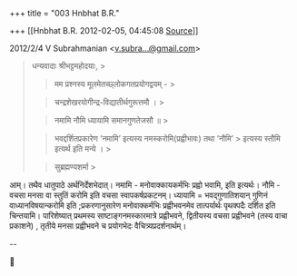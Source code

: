 +++
title = "003 Hnbhat B.R."

+++
[[Hnbhat B.R.	2012-02-05, 04:45:08 [Source](https://groups.google.com/g/bvparishat/c/hcPTRR1BGGI)]]



  
  

2012/2/4 V Subrahmanian \<[v.subra...@gmail.com]()\>

  

> धन्यवादाः श्रीभट्टमहोदयाः, >
> 
> >   
> > 
> > 
> > मम प्रश्नस्य मूलमेतच्छ्लोकगतप्रयोगद्वयम् - >
> 
> > 
> >   
> > 
> > 
> > चन्द्रशेखरयोगीन्द्र-विद्यातीर्थगुरूत्तमौ । >
> 
> > 
> >   
> > 
> > 
> > नमामि नौमि ध्यायामि समानगुणतेजसौ ॥ >
> 
> > 
> >   
> > 
> > 
> >   
> > 
> > 
> > भवद्दर्शितप्रकारेण ’नमामि’ इत्यस्य नमस्करोमि(प्रह्वीभावः) तथा ’नौमि’ > इत्यस्य स्तौमि इत्यर्थ इति मन्ये । >
> 
> > 
> > 
> >   
> > 
> > 
> >   
> > 
> > 
> > सुब्रह्मण्यशर्मा >
> 
> > 
> > 
> > 

  

आम्। तथैव धातुपाठे‍ अर्थनिर्देशभेदात्। नमामि - मनोवाक्कायकर्मभिः प्रह्वो भवामि, इति इत्यर्थः। नौमि - वचसा मनसा वा स्तुतिं करोमि इति वचसा स्वापकर्षप्रकटनम्। ध्यायामि = भवद्गुणातिशयान् गुणिनं वाध्यानविषयान्करोमि इति ;प्रकरणानुसारेण मनोवाक्कर्मभिः प्रह्वीभवनमेव तात्पर्यार्थः पृथक्पदैः दर्शित इति चिन्तयामि। पारिशेष्यात् प्रथमस्य साष्टाङ्गनमस्कारमात्रे प्रह्वीभवने, द्वितीयस्य वचसा प्रह्वीभवने (तस्य वाचा प्रकाशने) , तृतीये मनसा प्रह्वीभवने च प्रयोगभेदः वैचित्र्यप्रदर्शनार्थम्।

  

--



